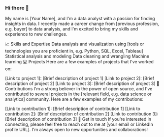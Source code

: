 ### Hi there 👋



 My name is [Your Name], and I'm a data analyst with a passion for finding insights in data. I recently made a career change from [previous profession, e.g. buyer] to data analysis, and I'm excited to bring my skills and experience to new challenges.

📈 Skills and Expertise Data analysis and visualization using [tools or technologies you are proficient in, e.g. Python, SQL, Excel, Tableau] Statistical analysis and modeling Data cleaning and wrangling Machine learning 💻 Projects Here are a few examples of projects that I've worked on:

[Link to project 1]: [Brief description of project 1] [Link to project 2]: [Brief description of project 2] [Link to project 3]: [Brief description of project 3] 🔭 Contributions I'm a strong believer in the power of open source, and I've contributed to several projects in the [relevant field, e.g. data science or analytics] community. Here are a few examples of my contributions:

[Link to contribution 1]: [Brief description of contribution 1] [Link to contribution 2]: [Brief description of contribution 2] [Link to contribution 3]: [Brief description of contribution 3] 📧 Get in touch If you're interested in connecting, please feel free to reach out to me at [your email or LinkedIn profile URL]. I'm always open to new opportunities and collaborations!

<!--
**Johanna933/Johanna933** is a ✨ _special_ ✨ repository because its `README.md` (this file) appears on your GitHub profile.

Here are some ideas to get you started:

- 🔭 I’m currently working on ...
- 🌱 I’m currently learning ...
- 👯 I’m looking to collaborate on ...
- 🤔 I’m looking for help with ...
- 💬 Ask me about ...
- 📫 How to reach me: ...
- 😄 Pronouns: ...
- ⚡ Fun fact: ...
-->
